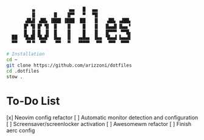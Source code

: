 ```bash
         ▗▖            ▄▄   █  ▗▄▖
         ▐▌      ▐▌   ▐▛▀   ▀  ▝▜▌
       ▟█▟▌ ▟█▙ ▐███ ▐███  ██   ▐▌   ▟█▙ ▗▟██▖
      ▐▛ ▜▌▐▛ ▜▌ ▐▌   ▐▌    █   ▐▌  ▐▙▄▟▌▐▙▄▖▘
      ▐▌ ▐▌▐▌ ▐▌ ▐▌   ▐▌    █   ▐▌  ▐▛▀▀▘ ▀▀█▖
  ██  ▝█▄█▌▝█▄█▘ ▐▙▄  ▐▌  ▗▄█▄▖ ▐▙▄ ▝█▄▄▌▐▄▄▟▌
  ▀▀   ▝▀▝▘ ▝▀▘   ▀▀  ▝▘  ▝▀▀▀▘  ▀▀  ▝▀▀  ▀▀▀

# Installation
cd ~
git clone https://github.com/arizzoni/dotfiles
cd .dotfiles
stow .
```

# To-Do List

[x] Neovim config refactor
[ ] Automatic monitor detection and configuration
[ ] Screensaver/screenlocker activation
[ ] Awesomewm refactor
[ ] Finish aerc config
